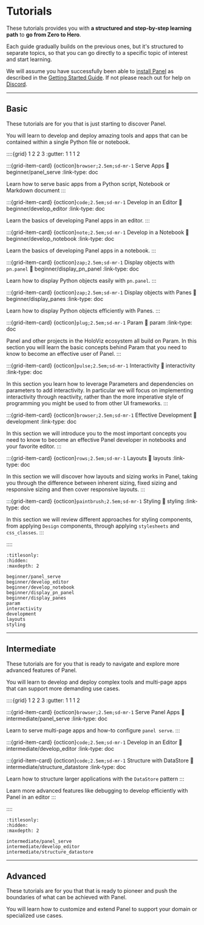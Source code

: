 # Tutorials

These tutorials provides you with **a structured and step-by-step learning path** to **go from Zero to Hero**.

Each guide gradually builds on the previous ones, but it's structured to separate topics, so that you can go directly to a specific topic of interest and start learning.

We will assume you have successfully been able to [install Panel](../getting_started/installation.md) as described in the [Getting Started Guide](../getting_started/index.md). If not please reach out for help on [Discord](https://discord.gg/rb6gPXbdAr).

---

## Basic

These tutorials are for you that is just starting to discover Panel.

You will learn to develop and deploy amazing tools and apps that can be contained within a single Python file or notebook.

::::{grid} 1 2 2 3
:gutter: 1 1 1 2

:::{grid-item-card} {octicon}`browser;2.5em;sd-mr-1` Serve Apps
:link: beginner/panel_serve
:link-type: doc

Learn how to serve basic apps from a Python script, Notebook or Markdown document
:::

:::{grid-item-card} {octicon}`code;2.5em;sd-mr-1` Develop in an Editor
:link: beginner/develop_editor
:link-type: doc

Learn the basics of developing Panel apps in an editor.
:::

:::{grid-item-card} {octicon}`note;2.5em;sd-mr-1` Develop in a Notebook
:link: beginner/develop_notebook
:link-type: doc

Learn the basics of developing Panel apps in a notebook.
:::

:::{grid-item-card} {octicon}`zap;2.5em;sd-mr-1` Display objects with `pn.panel`
:link: beginner/display_pn_panel
:link-type: doc

Learn how to display Python objects easily  with `pn.panel`.
:::

:::{grid-item-card} {octicon}`zap;2.5em;sd-mr-1` Display objects with Panes
:link: beginner/display_panes
:link-type: doc

Learn how to display Python objects efficiently with Panes.
:::

:::{grid-item-card} {octicon}`plug;2.5em;sd-mr-1` Param
:link: param
:link-type: doc

Panel and other projects in the HoloViz ecosystem all build on Param. In this section you will learn the basic concepts behind Param that you need to know to become an effective user of Panel.
:::

:::{grid-item-card} {octicon}`pulse;2.5em;sd-mr-1` Interactivity
:link: interactivity
:link-type: doc

In this section you learn how to leverage Parameters and dependencies on parameters to add interactivity. In particular we will focus on implementing interactivity through reactivity, rather than the more imperative style of programming you might be used to from other UI frameworks.
:::

:::{grid-item-card} {octicon}`browser;2.5em;sd-mr-1` Effective Development
:link: development
:link-type: doc

In this section we will introduce you to the most important concepts you need to know to become an effective Panel developer in notebooks and your favorite editor.
:::

:::{grid-item-card} {octicon}`rows;2.5em;sd-mr-1` Layouts
:link: layouts
:link-type: doc

In this section we will discover how layouts and sizing works in Panel, taking you through the difference between inherent sizing, fixed sizing and responsive sizing and then cover responsive layouts.
:::

:::{grid-item-card} {octicon}`paintbrush;2.5em;sd-mr-1` Styling
:link: styling
:link-type: doc

In this section we will review different approaches for styling components, from applying `Design` components, through applying `stylesheets` and `css_classes`.
:::

::::

```{toctree}
:titlesonly:
:hidden:
:maxdepth: 2

beginner/panel_serve
beginner/develop_editor
beginner/develop_notebook
beginner/display_pn_panel
beginner/display_panes
param
interactivity
development
layouts
styling
```

---

## Intermediate

These tutorials are for you that is ready to navigate and explore more advanced features of Panel.

You will learn to develop and deploy complex tools and multi-page apps that can support more demanding use cases.

::::{grid} 1 2 2 3
:gutter: 1 1 1 2

:::{grid-item-card} {octicon}`browser;2.5em;sd-mr-1` Serve Panel Apps
:link: intermediate/panel_serve
:link-type: doc

Learn to serve multi-page apps and how-to configure `panel serve`.
:::

:::{grid-item-card} {octicon}`code;2.5em;sd-mr-1` Develop in an Editor
:link: intermediate/develop_editor
:link-type: doc

:::{grid-item-card} {octicon}`code;2.5em;sd-mr-1` Structure with DataStore
:link: intermediate/structure_datastore
:link-type: doc

Learn how to structure larger applications with the `DataStore` pattern
:::

Learn more advanced features like debugging to develop efficiently with Panel in an editor
:::

::::

```{toctree}
:titlesonly:
:hidden:
:maxdepth: 2

intermediate/panel_serve
intermediate/develop_editor
intermediate/structure_datastore
```

---

## Advanced

These tutorials are for you that that is ready to pioneer and push the boundaries of what can be achieved with Panel.

You will learn how to customize and extend Panel to support your domain or specialized use cases.

